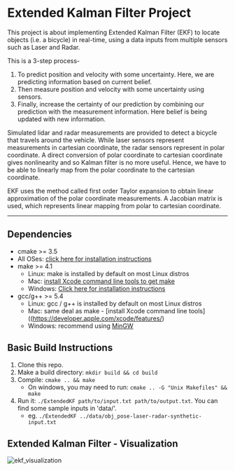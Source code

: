 # Extended Kalman Filter Project

This project is about implementing Extended Kalman Filter (EKF) to locate objects (i.e. a bicycle) in real-time, using a data inputs from multiple sensors such as Laser and Radar. 

This is a 3-step process-

1. To predict position and velocity with some uncertainty. Here, we are predicting information based on current belief.
2. Then measure position and velocity with some uncertainty using sensors.
3. Finally, increase the certainty of our prediction by combining our prediction with the measurement information. Here belief is being updated with new information.

Simulated lidar and radar measurements are provided to detect a bicycle that travels around the vehicle. While laser sensors represent measurements in cartesian coordinate, the radar sensors represent in polar coordinate. A direct conversion of polar coordinate to cartesian coordinate gives nonlinearity and so Kalman filter is no more useful. Hence, we have to be able to linearly map from the polar coordinate to the cartesian coordinate. 

EKF uses the method called first order Taylor expansion to obtain linear approximation of the polar coordinate measurements. A Jacobian matrix is used, which represents linear mapping from polar to cartesian coordinate.

---

## Dependencies

* cmake >= 3.5
 * All OSes: [click here for installation instructions](https://cmake.org/install/)
* make >= 4.1
  * Linux: make is installed by default on most Linux distros
  * Mac: [install Xcode command line tools to get make](https://developer.apple.com/xcode/features/)
  * Windows: [Click here for installation instructions](http://gnuwin32.sourceforge.net/packages/make.htm)
* gcc/g++ >= 5.4
  * Linux: gcc / g++ is installed by default on most Linux distros
  * Mac: same deal as make - [install Xcode command line tools]((https://developer.apple.com/xcode/features/)
  * Windows: recommend using [MinGW](http://www.mingw.org/)

## Basic Build Instructions

1. Clone this repo.
2. Make a build directory: `mkdir build && cd build`
3. Compile: `cmake .. && make` 
   * On windows, you may need to run: `cmake .. -G "Unix Makefiles" && make`
4. Run it: `./ExtendedKF path/to/input.txt path/to/output.txt`. You can find
   some sample inputs in 'data/'.
    - eg. `./ExtendedKF ../data/obj_pose-laser-radar-synthetic-input.txt`

## Extended Kalman Filter - Visualization

![ekf_visualization](https://cloud.githubusercontent.com/assets/17127066/25347974/4afe592a-293a-11e7-844d-c8854c8a3aa3.png)
